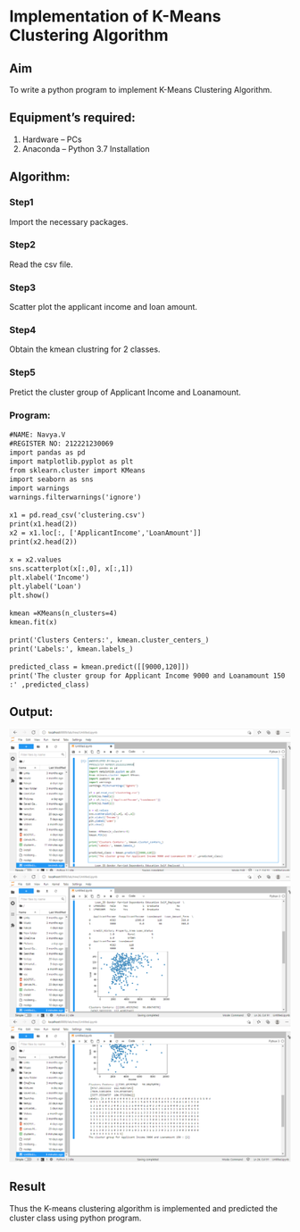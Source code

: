 # Implementation of K-Means Clustering Algorithm
## Aim
To write a python program to implement K-Means Clustering Algorithm.
## Equipment’s required:
1.	Hardware – PCs
2.	Anaconda – Python 3.7 Installation

## Algorithm:

### Step1

Import the necessary packages.

### Step2

Read the csv file.

### Step3

Scatter plot the applicant income and loan amount.

### Step4

Obtain the kmean clustring for 2 classes.

### Step5

Pretict the cluster group of Applicant Income and Loanamount.

### Program:
```
#NAME: Navya.V
#REGISTER NO: 212221230069
import pandas as pd
import matplotlib.pyplot as plt
from sklearn.cluster import KMeans
import seaborn as sns
import warnings
warnings.filterwarnings('ignore')

x1 = pd.read_csv('clustering.csv')
print(x1.head(2))
x2 = x1.loc[:, ['ApplicantIncome','LoanAmount']]
print(x2.head(2))

x = x2.values
sns.scatterplot(x[:,0], x[:,1])
plt.xlabel('Income')
plt.ylabel('Loan')
plt.show()

kmean =KMeans(n_clusters=4)
kmean.fit(x)

print('Clusters Centers:', kmean.cluster_centers_)
print('Labels:', kmean.labels_)

predicted_class = kmean.predict([[9000,120]])
print('The cluster group for Applicant Income 9000 and Loanamount 150 :' ,predicted_class)
```
## Output:
![output](./L1.png)
![output](./L2.png)
![output](./L3.png)

## Result
Thus the K-means clustering algorithm is implemented and predicted the cluster class using python program.